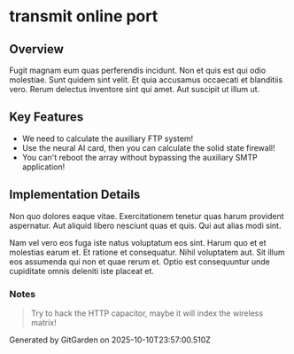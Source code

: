 # transmit online port

## Overview
Fugit magnam eum quas perferendis incidunt. Non et quis est qui odio molestiae. Sunt quidem sint velit. Et quia accusamus occaecati et blanditiis vero. Rerum delectus inventore sint qui amet. Aut suscipit ut illum ut.

## Key Features
- We need to calculate the auxiliary FTP system!
- Use the neural AI card, then you can calculate the solid state firewall!
- You can't reboot the array without bypassing the auxiliary SMTP application!

## Implementation Details
Non quo dolores eaque vitae. Exercitationem tenetur quas harum provident aspernatur. Aut aliquid libero nesciunt quas et quis. Qui aut alias modi sint.
 Nam vel vero eos fuga iste natus voluptatum eos sint. Harum quo et et molestias earum et. Et ratione et consequatur. Nihil voluptatem aut. Sit illum eos assumenda qui non et quae rerum et. Optio est consequuntur unde cupiditate omnis deleniti iste placeat et.

### Notes
> Try to hack the HTTP capacitor, maybe it will index the wireless matrix!

Generated by GitGarden on 2025-10-10T23:57:00.510Z